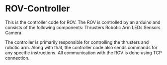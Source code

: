# ROV-Controller

This is the controller code for ROV. The ROV is controlled by an arduino and consists of the following components:
Thrusters
Robotic Arm
LEDs
Sensors
Camera

The controller is primarily responsible for controlling the thrusters and robotic arm. Along with that, the controller code also sends commands for any specific instructions. 
All communication with the ROV is done using TCP connection.